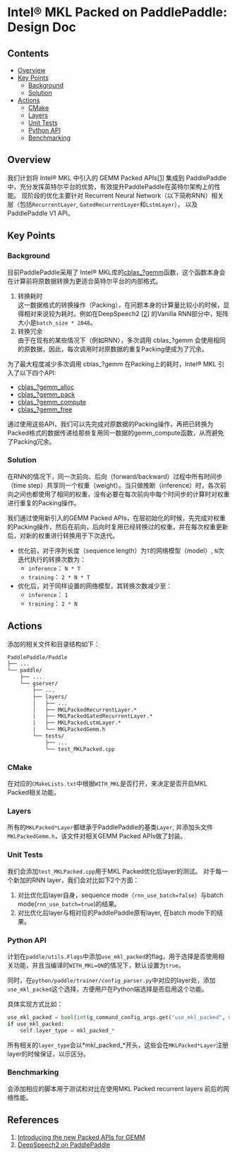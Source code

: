 # Intel® MKL Packed on PaddlePaddle: Design Doc


## Contents

- [Overview](#overview)
- [Key Points](#key-points) 
   - [Background](#background)
   - [Solution](#solution)
- [Actions](#actions)
    - [CMake](#cmake)
	- [Layers](#layers)
	- [Unit Tests](#unit-tests)
	- [Python API](#python-api)
	- [Benchmarking](#benchmarking)


## Overview
我们计划将 Intel® MKL 中引入的 GEMM Packed APIs\[[1](#references)\] 集成到 PaddlePaddle 中，充分发挥英特尔平台的优势，有效提升PaddlePaddle在英特尔架构上的性能。
现阶段的优化主要针对 Recurrent Neural Network（以下简称RNN）相关层（包括`RecurrentLayer`, `GatedRecurrentLayer`和`LstmLayer`）， 以及 PaddlePaddle V1 API。

## Key Points

### Background
目前PaddlePaddle采用了 Intel® MKL库的[cblas_?gemm](https://software.intel.com/en-us/mkl-developer-reference-c-cblas-gemm)函数，这个函数本身会在计算前将原数据转换为更适合英特尔平台的内部格式。

1. 转换耗时 \
这一数据格式的转换操作（Packing），在问题本身的计算量比较小的时候，显得相对来说较为耗时。例如在DeepSpeech2 \[[2](#references)\] 的Vanilla RNN部分中，矩阵大小是`batch_size * 2048`。
2. 转换冗余 \
由于在现有的某些情况下（例如RNN），多次调用 cblas_?gemm 会使用相同的原数据，因此，每次调用时对原数据的重复Packing便成为了冗余。

为了最大程度减少多次调用 cblas_?gemm 在Packing上的耗时，Intel® MKL 引入了以下四个API:
   * [cblas_?gemm_alloc](https://software.intel.com/en-us/mkl-developer-reference-c-cblas-gemm-alloc)
   * [cblas_?gemm_pack](https://software.intel.com/en-us/mkl-developer-reference-c-cblas-gemm-pack)
   * [cblas_?gemm_compute](https://software.intel.com/en-us/mkl-developer-reference-c-cblas-gemm-compute)
   * [cblas_?gemm_free](https://software.intel.com/en-us/mkl-developer-reference-c-cblas-gemm-free)

通过使用这些API，我们可以先完成对原数据的Packing操作，再把已转换为Packed格式的数据传递给那些复用同一数据的gemm_compute函数，从而避免了Packing冗余。

### Solution
在RNN的情况下，同一次前向、后向（forward/backward）过程中所有时间步（time step）共享同一个权重（weight）。当只做推断（inference）时，各次前向之间也都使用了相同的权重，没有必要在每次前向中每个时间步的计算时对权重进行重复的Packing操作。

我们通过使用新引入的GEMM Packed APIs，在层初始化的时候，先完成对权重的Packing操作，然后在前向，后向时复用已经转换过的权重，并在每次权重更新后，对新的权重进行转换用于下次迭代。

* 优化前，对于序列长度（sequence length）为`T`的网络模型（model）, `N`次迭代执行的转换次数为：
  - `inference`： `N * T`  
  - `training`： `2 * N * T`
* 优化后，对于同样设置的网络模型，其转换次数减少至：
  - `inference`： `1`    
  - `training`： `2 * N`

## Actions

添加的相关文件和目录结构如下：

```txt
PaddlePaddle/Paddle
├── ...
└── paddle/
    ├── ...
    └── gserver/
        ├── ...
        ├── layers/
        │   ├── ...
        │   ├── MKLPackedRecurrentLayer.*
        |   ├── MKLPackedGatedRecurrentLayer.*
        |   ├── MKLPackedLstmLayer.*
        |   └── MKLPackedGemm.h
        └── tests/
            ├── ...
            └── test_MKLPacked.cpp
```

### CMake
在对应的`CMakeLists.txt`中根据`WITH_MKL`是否打开，来决定是否开启MKL Packed相关功能。

### Layers
所有的`MKLPacked*Layer`都继承于PaddlePaddle的基类`Layer`, 并添加头文件 `MKLPackedGemm.h`，该文件对相关GEMM Packed APIs做了封装。

### Unit Tests
我们会添加`test_MKLPacked.cpp`用于MKL Packed优化后layer的测试。
对于每一个新加的RNN layer，我们会对比如下2个方面：
1. 对比优化后layer自身，sequence mode（`rnn_use_batch=false`）与batch mode(`rnn_use_batch=true`)的结果。
2. 对比优化后layer与相对应的PaddlePaddle原有layer, 在batch mode下的结果。

### Python API
计划在`paddle/utils.Flags`中添加`use_mkl_packed`的flag，用于选择是否使用相关功能，并且当编译时`WITH_MKL=ON`的情况下，默认设置为`true`。

同时，在`python/paddle/trainer/config_parser.py`中对应的layer处，添加`use_mkl_packed`这个选择，方便用户在Python端选择是否启用这个功能。

具体实现方式比如：

```python
use_mkl_packed = bool(int(g_command_config_args.get("use_mkl_packed", 0)))
if use_mkl_packed:
    self.layer_type = mkl_packed_*
```

所有相关的`layer_type`会以*mkl_packed_*开头，这些会在`MKLPacked*Layer`注册layer的时候保证，以示区分。 


### Benchmarking
会添加相应的脚本用于测试和对比在使用MKL Packed recurrent layers 前后的网络性能。

## References 
1. [Introducing the new Packed APIs for GEMM](https://software.intel.com/en-us/articles/introducing-the-new-packed-apis-for-gemm)
2. [DeepSpeech2 on PaddlePaddle](https://github.com/PaddlePaddle/DeepSpeech#deepspeech2-on-paddlepaddle)

